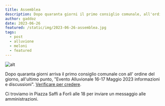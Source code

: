 ```yaml
---
title: Assemblea
description: Dopo quaranta giorni il primo consiglio comunale, all'ordine del giorno, all'ultimo punto "Evento Alluvionale  16-17 Maggio 2023 informazioni e discussioni".
author: gaddoz
date: 2023-06-26
featured: /static/img/2023-06-26-assemblea.jpg
tags:
  - post
  - alluvione
  - meloni
  - featured
---
```


![alt](/static/img/2023-06-26-assemblea.jpg "assemblea")

Dopo quaranta giorni arriva il primo consiglio comunale con all' ordine del giorno, all'ultimo punto, "Evento Alluvionale 16-17 Maggio 2023 informazioni e discussioni". [Verificare per credere](https://www.comune.forli.fc.it/servizi/notizie/notizie_fase02.aspx?ID=82143).

Ci troviamo in Piazza Saffi a Forlì alle 18 per inviare un messaggio alle amministrazioni.